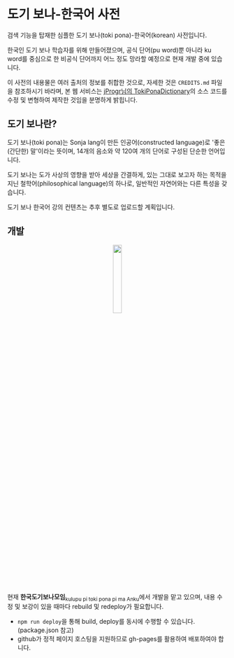# 도기 보나-한국어 사전

검색 기능을 탑재한 심플한 도기 보나(toki pona)-한국어(korean) 사전입니다.

한국인 도기 보나 학습자를 위해 만들어졌으며, 공식 단어(pu word)뿐 아니라 ku word를 중심으로 한 비공식 단어까지 어느 정도 망라할 예정으로 현재 개발 중에 있습니다.

이 사전의 내용물은 여러 출처의 정보를 취합한 것으로, 자세한 것은 `CREDITS.md` 파일을 참조하시기 바라며, 본 웹 서비스는 [jProgr님의 TokiPonaDictionary](https://github.com/jProgr/TokiPonaDictionary)의 소스 코드를 수정 및 변형하여 제작한 것임을 분명하게 밝힙니다.

## 도기 보나란?

도기 보나(toki pona)는 Sonja lang이 만든 인공어(constructed language)로 '좋은(간단한) 말'이라는 뜻이며, 14개의 음소와 약 120여 개의 단어로 구성된 단순한 언어입니다.

도기 보나는 도가 사상의 영향을 받아 세상을 간결하게, 있는 그대로 보고자 하는 목적을 지닌 철학어(philosophical language)의 하나로, 일반적인 자연어와는 다른 특성을 갖습니다.

도기 보나 한국어 강의 컨텐츠는 추후 별도로 업로드할 계획입니다.

## 개발

<p align="center">
  <img src="https://user-images.githubusercontent.com/61646760/135614025-cb8e7448-826d-446c-8b52-3f3c1c4ae420.jpg" width="20%" height="20%">
</p>

현재 **한국도기보나모임**<sub>kulupu pi toki pona pi ma Anku</sub>에서 개발을 맡고 있으며, 내용 수정 및 보강이 있을 때마다 rebuild 및 redeploy가 필요합니다.

- `npm run deploy`을 통해 build, deploy를 동시에 수행할 수 있습니다. (package.json 참고)
- github가 정적 페이지 호스팅을 지원하므로 gh-pages를 활용하여 배포하여야 합니다.
